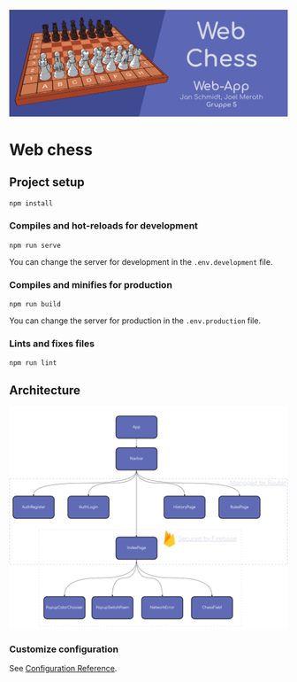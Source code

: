 

![Title](/ChessIcon.png)

# Web chess

## Project setup
```
npm install
```

### Compiles and hot-reloads for development
```
npm run serve
```
You can change the server for development in the `.env.development` file.

### Compiles and minifies for production
```
npm run build
```
You can change the server for production in the `.env.production` file.


### Lints and fixes files
```
npm run lint
```

## Architecture

![Architecture](/ArchitectureWebApp.png)

### Customize configuration
See [Configuration Reference](https://cli.vuejs.org/config/).
